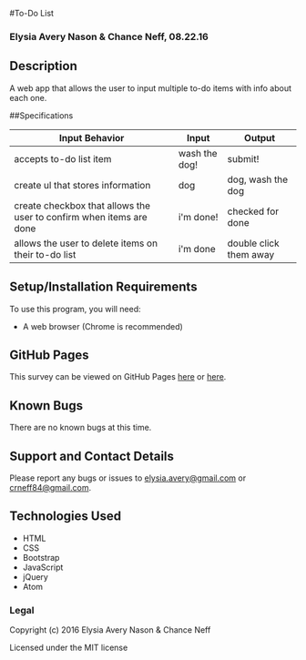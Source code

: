 #To-Do List

### Elysia Avery Nason &amp; Chance Neff, 08.22.16

## Description

A web app that allows the user to input multiple to-do items with info about each one.

##Specifications

Input Behavior | Input | Output
---------------|-------|--------
accepts to-do list item | wash the dog! | submit!
create ul that stores information | dog | dog, wash the dog
create checkbox that allows the user to confirm when items are done | i'm done! | checked for done
allows the user to delete items on their to-do list | i'm done | double click them away

## Setup/Installation Requirements ##

To use this program, you will need:

* A web browser (Chrome is recommended)

## GitHub Pages ##

This survey can be viewed on GitHub Pages [here](https://elysiaavery.github.io/to-do-list/) or [here](https://crneff84.github.io/to-do-list/).

## Known Bugs ##

There are no known bugs at this time.

## Support and Contact Details ##

Please report any bugs or issues to elysia.avery@gmail.com or crneff84@gmail.com.

## Technologies Used ##

* HTML
* CSS
* Bootstrap
* JavaScript
* jQuery
* Atom

### Legal

Copyright (c) 2016 Elysia Avery Nason &amp; Chance Neff

Licensed under the MIT license
